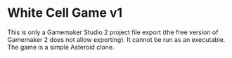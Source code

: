 # White Cell Game v1
This is only a Gamemaker Studio 2 project file export (the free version of Gamemaker 2 does not allow exporting). It cannot be run as an executable. The game is a simple Asteroid clone. 
